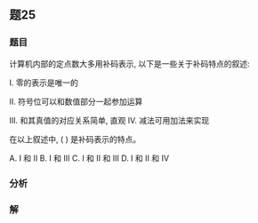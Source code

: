 ## 题25
### 题目
计算机内部的定点数大多用补码表示, 以下是一些关于补码特点的叙述:

I. 零的表示是唯一的

II. 符号位可以和数值部分一起参加运算

III. 和其真值的对应关系简单, 直观 IV. 减法可用加法来实现

在以上叙述中, ( ) 是补码表示的特点。

A. I 和 II B. I 和 III C. I 和 II 和 III D. I 和 II 和 IV
### 分析

### 解